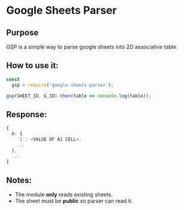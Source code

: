 # Google Sheets Parser
## Purpose
GSP is a simple way to parse google sheets into 2D associative table.

## How to use it:
```js
const
  gsp = require('google-sheets-parser');

gsp(SHEET_ID, G_ID).then(table => console.log(table));
```

## Response:
```js
{
  A: {
    '1': <VALUE OF A1 CELL>,
    ...
  },
  ...
}
```

## Notes:
- The module **only** reads existing sheets.
- The sheet must be **public** so parser can read it.
